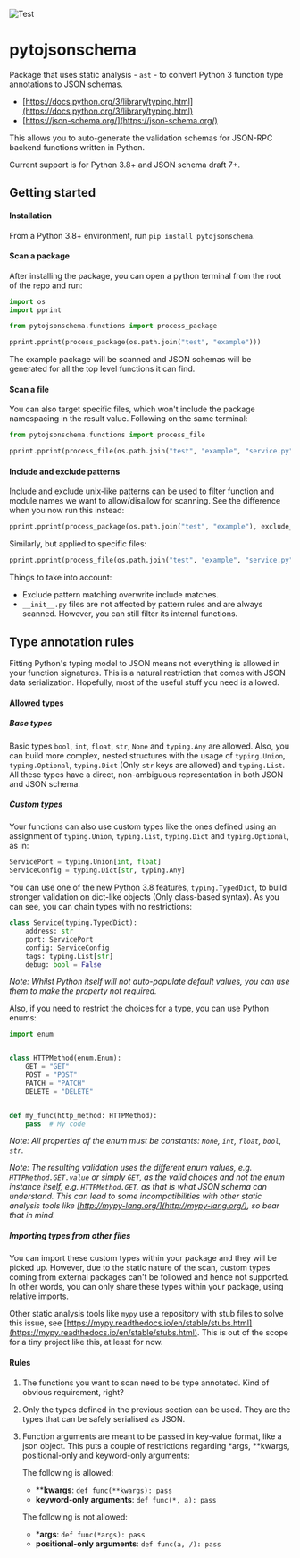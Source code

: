 ![Test](https://github.com/Lantero/pytojsonschema/workflows/Test/badge.svg?branch=master)

# pytojsonschema

Package that uses static analysis - `ast` - to convert Python 3 function type annotations to JSON schemas.

- [https://docs.python.org/3/library/typing.html](https://docs.python.org/3/library/typing.html)
- [https://json-schema.org/](https://json-schema.org/)

This allows you to auto-generate the validation schemas for JSON-RPC backend functions written in Python.

Current support is for Python 3.8+ and JSON schema draft 7+.

## Getting started

#### Installation

From a Python 3.8+ environment, run `pip install pytojsonschema`.

#### Scan a package

After installing the package, you can open a python terminal from the root of the repo and run:

```python
import os
import pprint

from pytojsonschema.functions import process_package

pprint.pprint(process_package(os.path.join("test", "example")))
```

The example package will be scanned and JSON schemas will be generated for all the top level functions it can find.
  
#### Scan a file

You can also target specific files, which won't include the package namespacing in the result value.
Following on the same terminal:

```python
from pytojsonschema.functions import process_file

pprint.pprint(process_file(os.path.join("test", "example", "service.py")))
```

#### Include and exclude patterns

Include and exclude unix-like patterns can be used to filter function and module names we want to allow/disallow for 
scanning. See the difference when you now run this instead:

```python
pprint.pprint(process_package(os.path.join("test", "example"), exclude_patterns=["_*"]))
```

Similarly, but applied to specific files:

```python
pprint.pprint(process_file(os.path.join("test", "example", "service.py"), exclude_patterns=["_*"]))
```

Things to take into account:
- Exclude pattern matching overwrite include matches. 
- `__init__.py` files are not affected by pattern rules and are always scanned. However, you can still filter its
  internal functions.

## Type annotation rules

Fitting Python's typing model to JSON means not everything is allowed in your function signatures.
This is a natural restriction that comes with JSON data serialization. Hopefully, most of the useful stuff you need is
allowed.

#### Allowed types

##### Base types

Basic types `bool`, `int`, `float`, `str`, `None` and `typing.Any` are allowed. Also, you can build more complex, nested
structures with the usage of `typing.Union`, `typing.Optional`, `typing.Dict` (Only `str` keys are allowed) and
`typing.List`. All these types have a direct, non-ambiguous representation in both JSON and JSON schema.

##### Custom types

Your functions can also use custom types like the ones defined using an assignment of `typing.Union`, `typing.List`, 
`typing.Dict` and `typing.Optional`, as in:

```python
ServicePort = typing.Union[int, float]
ServiceConfig = typing.Dict[str, typing.Any]
```

You can use one of the new Python 3.8 features, `typing.TypedDict`, to build stronger validation on dict-like
objects (Only class-based syntax). As you can see, you can chain types with no restrictions:

```python
class Service(typing.TypedDict):
    address: str
    port: ServicePort
    config: ServiceConfig
    tags: typing.List[str]
    debug: bool = False
```

_Note: Whilst Python itself will not auto-populate default values, you can use them to make the property not required._

Also, if you need to restrict the choices for a type, you can use Python enums:

```python
import enum


class HTTPMethod(enum.Enum):
    GET = "GET"
    POST = "POST"
    PATCH = "PATCH"
    DELETE = "DELETE"


def my_func(http_method: HTTPMethod):
    pass  # My code
```

_Note: All properties of the enum must be constants: `None`, `int`, `float`, `bool`, `str`._

_Note: The resulting validation uses the different enum values, e.g. `HTTPMethod.GET.value` or simply `GET`, as the
valid choices and not the enum instance itself, e.g. `HTTPMethod.GET`, as that is what JSON schema can understand. This
can lead to some incompatibilities with other static analysis tools like [http://mypy-lang.org/](http://mypy-lang.org/),
so bear that in mind._

##### Importing types from other files

You can import these custom types within your package and they will be picked up. However, due to the static nature of
the scan, custom types coming from external packages can't be followed and hence not supported. In other words, you can
only share these types within your package, using relative imports.

Other static analysis tools like `mypy` use a repository with stub files to solve this issue, see
[https://mypy.readthedocs.io/en/stable/stubs.html](https://mypy.readthedocs.io/en/stable/stubs.html). This is out of the
scope for a tiny project like this, at least for now.

#### Rules

1. The functions you want to scan need to be type annotated. Kind of obvious requirement, right?

2. Only the types defined in the previous section can be used. They are the types that can be safely serialised as JSON.

3. Function arguments are meant to be passed in key-value format, like a json object. This puts a couple of restrictions
   regarding *args, **kwargs, positional-only and keyword-only arguments:
   
   The following is allowed:
   - ****kwargs**: `def func(**kwargs): pass`
   - **keyword-only arguments**: `def func(*, a): pass`
   
   The following is not allowed:
   - ***args**: `def func(*args): pass`
   - **positional-only arguments**: `def func(a, /): pass`